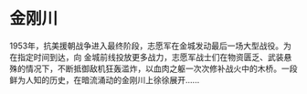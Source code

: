 # 金刚川

1953年，抗美援朝战争进入最终阶段，志愿军在金城发动最后一场大型战役。为在指定时间到达，向 金城前线投放更多战力，志愿军战士们在物资匮乏、武装悬殊的情况下，不断抵御敌机狂轰滥炸，以血肉之躯一次次修补战火中的木桥。一段鲜为人知的历史，在暗流涌动的金刚川上徐徐展开......
